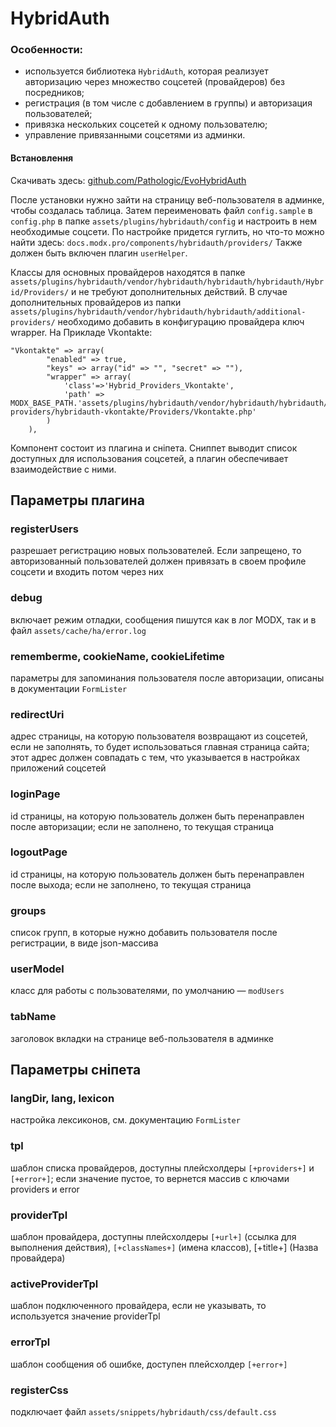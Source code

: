 # HybridAuth

### Особенности:

+ используется библиотека `HybridAuth`, которая реализует авторизацию через множество соцсетей (провайдеров) без посредников;
+ регистрация (в том числе с добавлением в группы) и авторизация пользователей;
+ привязка нескольких соцсетей к одному пользователю;
+ управление привязанными соцсетями из админки.

#### Встановлення

Скачивать здесь: [github.com/Pathologic/EvoHybridAuth](https://github.com/Pathologic/EvoHybridAuth)

После установки нужно зайти на страницу веб-пользователя в админке, чтобы создалась таблица. Затем переименовать файл `config.sample` в `config.php` в папке `assets/plugins/hybridauth/config` и настроить в нем необходимые соцсети. По настройке придется гуглить, но что-то можно найти здесь: `docs.modx.pro/components/hybridauth/providers/`
Также должен быть включен плагин `userHelper`.

Классы для основных провайдеров находятся в папке `assets/plugins/hybridauth/vendor/hybridauth/hybridauth/hybridauth/Hybrid/Providers/` и не требуют дополнительных действий. В случае дополнительных провайдеров из папки `assets/plugins/hybridauth/vendor/hybridauth/hybridauth/additional-providers/` необходимо добавить в конфигурацию провайдера ключ wrapper. На Прикладе Vkontakte:

```
"Vkontakte" => array(
        "enabled" => true,
        "keys" => array("id" => "", "secret" => ""),
        "wrapper" => array(
            'class'=>'Hybrid_Providers_Vkontakte',
            'path' => MODX_BASE_PATH.'assets/plugins/hybridauth/vendor/hybridauth/hybridauth/additional-providers/hybridauth-vkontakte/Providers/Vkontakte.php'
        )
    ),
```

Компонент состоит из плагина и сніпета. Cниппет выводит список доступных для использования соцсетей, а плагин обеспечивает взаимодействие с ними.

## Параметры плагина

### registerUsers
разрешает регистрацию новых пользователей. Если запрещено, то авторизованный пользователей должен привязать в своем профиле соцсети и входить потом через них

### debug
включает режим отладки, сообщения пишутся как в лог MODX, так и в файл `assets/cache/ha/error.log`

### rememberme, cookieName, cookieLifetime
параметры для запоминания пользователя после авторизации, описаны в документации `FormLister`

### redirectUri 
адрес страницы, на которую пользователя возвращают из соцсетей, если не заполнять, то будет использоваться главная страница сайта; этот адрес должен совпадать с тем, что указывается в настройках приложений соцсетей

### loginPage 
id страницы, на которую пользователь должен быть перенаправлен после авторизации; если не заполнено, то текущая страница

### logoutPage
id страницы, на которую пользователь должен быть перенаправлен после выхода; если не заполнено, то текущая страница

### groups
список групп, в которые нужно добавить пользователя после регистрации, в виде json-массива

### userModel
класс для работы с пользователями, по умолчанию — `modUsers`

### tabName
заголовок вкладки на странице веб-пользователя в админке



## Параметры сніпета

### langDir, lang, lexicon
настройка лексиконов, см. документацию `FormLister`

### tpl 
шаблон списка провайдеров, доступны плейсхолдеры `[+providers+]` и `[+error+]`; если значение пустое, то вернется массив с ключами providers и error

### providerTpl
шаблон провайдера, доступны плейсхолдеры `[+url+]` (ссылка для выполнения действия), `[+classNames+]` (имена классов), [+title+] (Назва провайдера)

### activeProviderTpl 
шаблон подключенного провайдера, если не указывать, то используется значение providerTpl

### errorTpl
шаблон сообщения об ошибке, доступен плейсхолдер `[+error+]`

### registerCss
подключает файл `assets/snippets/hybridauth/css/default.css`
